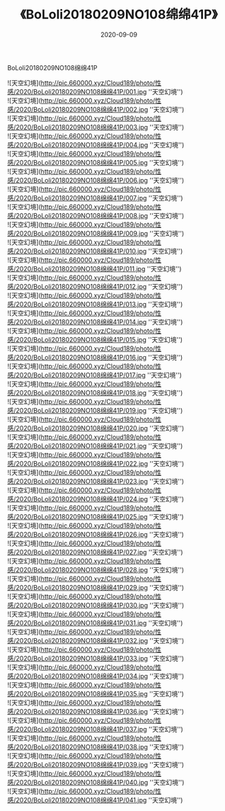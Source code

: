﻿---
layout: post
title:  《BoLoli20180209NO108绵绵41P》
date:   2020-09-09
img: http://pic.660000.xyz/Cloud189/photo/性感/2020/BoLoli20180209NO108绵绵41P/000.jpg
categories: [美女, 性感, 泳衣]
---

BoLoli20180209NO108绵绵41P



![天空幻境](http://pic.660000.xyz/Cloud189/photo/性感/2020/BoLoli20180209NO108绵绵41P/001.jpg ''天空幻境'') <br>
![天空幻境](http://pic.660000.xyz/Cloud189/photo/性感/2020/BoLoli20180209NO108绵绵41P/002.jpg ''天空幻境'') <br>
![天空幻境](http://pic.660000.xyz/Cloud189/photo/性感/2020/BoLoli20180209NO108绵绵41P/003.jpg ''天空幻境'') <br>
![天空幻境](http://pic.660000.xyz/Cloud189/photo/性感/2020/BoLoli20180209NO108绵绵41P/004.jpg ''天空幻境'') <br>
![天空幻境](http://pic.660000.xyz/Cloud189/photo/性感/2020/BoLoli20180209NO108绵绵41P/005.jpg ''天空幻境'') <br>
![天空幻境](http://pic.660000.xyz/Cloud189/photo/性感/2020/BoLoli20180209NO108绵绵41P/006.jpg ''天空幻境'') <br>
![天空幻境](http://pic.660000.xyz/Cloud189/photo/性感/2020/BoLoli20180209NO108绵绵41P/007.jpg ''天空幻境'') <br>
![天空幻境](http://pic.660000.xyz/Cloud189/photo/性感/2020/BoLoli20180209NO108绵绵41P/008.jpg ''天空幻境'') <br>
![天空幻境](http://pic.660000.xyz/Cloud189/photo/性感/2020/BoLoli20180209NO108绵绵41P/009.jpg ''天空幻境'') <br>
![天空幻境](http://pic.660000.xyz/Cloud189/photo/性感/2020/BoLoli20180209NO108绵绵41P/010.jpg ''天空幻境'') <br>
![天空幻境](http://pic.660000.xyz/Cloud189/photo/性感/2020/BoLoli20180209NO108绵绵41P/011.jpg ''天空幻境'') <br>
![天空幻境](http://pic.660000.xyz/Cloud189/photo/性感/2020/BoLoli20180209NO108绵绵41P/012.jpg ''天空幻境'') <br>
![天空幻境](http://pic.660000.xyz/Cloud189/photo/性感/2020/BoLoli20180209NO108绵绵41P/013.jpg ''天空幻境'') <br>
![天空幻境](http://pic.660000.xyz/Cloud189/photo/性感/2020/BoLoli20180209NO108绵绵41P/014.jpg ''天空幻境'') <br>
![天空幻境](http://pic.660000.xyz/Cloud189/photo/性感/2020/BoLoli20180209NO108绵绵41P/015.jpg ''天空幻境'') <br>
![天空幻境](http://pic.660000.xyz/Cloud189/photo/性感/2020/BoLoli20180209NO108绵绵41P/016.jpg ''天空幻境'') <br>
![天空幻境](http://pic.660000.xyz/Cloud189/photo/性感/2020/BoLoli20180209NO108绵绵41P/017.jpg ''天空幻境'') <br>
![天空幻境](http://pic.660000.xyz/Cloud189/photo/性感/2020/BoLoli20180209NO108绵绵41P/018.jpg ''天空幻境'') <br>
![天空幻境](http://pic.660000.xyz/Cloud189/photo/性感/2020/BoLoli20180209NO108绵绵41P/019.jpg ''天空幻境'') <br>
![天空幻境](http://pic.660000.xyz/Cloud189/photo/性感/2020/BoLoli20180209NO108绵绵41P/020.jpg ''天空幻境'') <br>
![天空幻境](http://pic.660000.xyz/Cloud189/photo/性感/2020/BoLoli20180209NO108绵绵41P/021.jpg ''天空幻境'') <br>
![天空幻境](http://pic.660000.xyz/Cloud189/photo/性感/2020/BoLoli20180209NO108绵绵41P/022.jpg ''天空幻境'') <br>
![天空幻境](http://pic.660000.xyz/Cloud189/photo/性感/2020/BoLoli20180209NO108绵绵41P/023.jpg ''天空幻境'') <br>
![天空幻境](http://pic.660000.xyz/Cloud189/photo/性感/2020/BoLoli20180209NO108绵绵41P/024.jpg ''天空幻境'') <br>
![天空幻境](http://pic.660000.xyz/Cloud189/photo/性感/2020/BoLoli20180209NO108绵绵41P/025.jpg ''天空幻境'') <br>
![天空幻境](http://pic.660000.xyz/Cloud189/photo/性感/2020/BoLoli20180209NO108绵绵41P/026.jpg ''天空幻境'') <br>
![天空幻境](http://pic.660000.xyz/Cloud189/photo/性感/2020/BoLoli20180209NO108绵绵41P/027.jpg ''天空幻境'') <br>
![天空幻境](http://pic.660000.xyz/Cloud189/photo/性感/2020/BoLoli20180209NO108绵绵41P/028.jpg ''天空幻境'') <br>
![天空幻境](http://pic.660000.xyz/Cloud189/photo/性感/2020/BoLoli20180209NO108绵绵41P/029.jpg ''天空幻境'') <br>
![天空幻境](http://pic.660000.xyz/Cloud189/photo/性感/2020/BoLoli20180209NO108绵绵41P/030.jpg ''天空幻境'') <br>
![天空幻境](http://pic.660000.xyz/Cloud189/photo/性感/2020/BoLoli20180209NO108绵绵41P/031.jpg ''天空幻境'') <br>
![天空幻境](http://pic.660000.xyz/Cloud189/photo/性感/2020/BoLoli20180209NO108绵绵41P/032.jpg ''天空幻境'') <br>
![天空幻境](http://pic.660000.xyz/Cloud189/photo/性感/2020/BoLoli20180209NO108绵绵41P/033.jpg ''天空幻境'') <br>
![天空幻境](http://pic.660000.xyz/Cloud189/photo/性感/2020/BoLoli20180209NO108绵绵41P/034.jpg ''天空幻境'') <br>
![天空幻境](http://pic.660000.xyz/Cloud189/photo/性感/2020/BoLoli20180209NO108绵绵41P/035.jpg ''天空幻境'') <br>
![天空幻境](http://pic.660000.xyz/Cloud189/photo/性感/2020/BoLoli20180209NO108绵绵41P/036.jpg ''天空幻境'') <br>
![天空幻境](http://pic.660000.xyz/Cloud189/photo/性感/2020/BoLoli20180209NO108绵绵41P/037.jpg ''天空幻境'') <br>
![天空幻境](http://pic.660000.xyz/Cloud189/photo/性感/2020/BoLoli20180209NO108绵绵41P/038.jpg ''天空幻境'') <br>
![天空幻境](http://pic.660000.xyz/Cloud189/photo/性感/2020/BoLoli20180209NO108绵绵41P/039.jpg ''天空幻境'') <br>
![天空幻境](http://pic.660000.xyz/Cloud189/photo/性感/2020/BoLoli20180209NO108绵绵41P/040.jpg ''天空幻境'') <br>
![天空幻境](http://pic.660000.xyz/Cloud189/photo/性感/2020/BoLoli20180209NO108绵绵41P/041.jpg ''天空幻境'') <br>